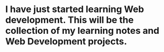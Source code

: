 # I have just started learning Web development. This will be the collection of my learning notes and Web Development projects.
